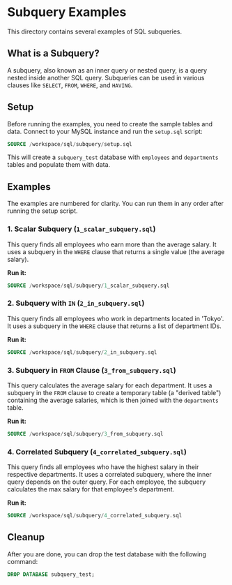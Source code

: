 # Subquery Examples

This directory contains several examples of SQL subqueries.

## What is a Subquery?

A subquery, also known as an inner query or nested query, is a query nested inside another SQL query. Subqueries can be used in various clauses like `SELECT`, `FROM`, `WHERE`, and `HAVING`.

## Setup

Before running the examples, you need to create the sample tables and data. Connect to your MySQL instance and run the `setup.sql` script:

```sql
SOURCE /workspace/sql/subquery/setup.sql
```

This will create a `subquery_test` database with `employees` and `departments` tables and populate them with data.

## Examples

The examples are numbered for clarity. You can run them in any order after running the setup script.

### 1. Scalar Subquery (`1_scalar_subquery.sql`)

This query finds all employees who earn more than the average salary. It uses a subquery in the `WHERE` clause that returns a single value (the average salary).

**Run it:**
```sql
SOURCE /workspace/sql/subquery/1_scalar_subquery.sql
```

### 2. Subquery with `IN` (`2_in_subquery.sql`)

This query finds all employees who work in departments located in 'Tokyo'. It uses a subquery in the `WHERE` clause that returns a list of department IDs.

**Run it:**
```sql
SOURCE /workspace/sql/subquery/2_in_subquery.sql
```

### 3. Subquery in `FROM` Clause (`3_from_subquery.sql`)

This query calculates the average salary for each department. It uses a subquery in the `FROM` clause to create a temporary table (a "derived table") containing the average salaries, which is then joined with the `departments` table.

**Run it:**
```sql
SOURCE /workspace/sql/subquery/3_from_subquery.sql
```

### 4. Correlated Subquery (`4_correlated_subquery.sql`)

This query finds all employees who have the highest salary in their respective departments. It uses a correlated subquery, where the inner query depends on the outer query. For each employee, the subquery calculates the max salary for that employee's department.

**Run it:**
```sql
SOURCE /workspace/sql/subquery/4_correlated_subquery.sql
```

## Cleanup

After you are done, you can drop the test database with the following command:

```sql
DROP DATABASE subquery_test;
```
